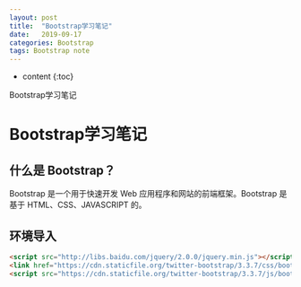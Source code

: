```yaml
---
layout: post
title:  "Bootstrap学习笔记"
date:   2019-09-17
categories: Bootstrap
tags: Bootstrap note
---
```


* content
{:toc}

Bootstrap学习笔记









# Bootstrap学习笔记
## 什么是 Bootstrap？
Bootstrap 是一个用于快速开发 Web 应用程序和网站的前端框架。Bootstrap 是基于 HTML、CSS、JAVASCRIPT 的。

## 环境导入
```html
<script src="http://libs.baidu.com/jquery/2.0.0/jquery.min.js"></script>
<link href="https://cdn.staticfile.org/twitter-bootstrap/3.3.7/css/bootstrap.min.css" rel="stylesheet">
<script src="https://cdn.staticfile.org/twitter-bootstrap/3.3.7/js/bootstrap.min.js"></script>
```
















